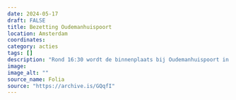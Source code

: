 ```yaml
---
date: 2024-05-17
draft: FALSE
title: Bezetting Oudemanhuispoort
location: Amsterdam
coordinates: 
category: acties
tags: []
description: "Rond 16:30 wordt de binnenplaats bij Oudemanhuispoort in Amsterdam bezet. Een groep van zo'n vijftig demonstranten zet tenten op en hangt een vlag om het standbeeld van Minerva. De politie ontruimt de bezetting met gebruik van pepperspray binnen het uur."
image: 
image_alt: ""
source_name: Folia
source: "https://archive.is/GQqfI"
---
```

